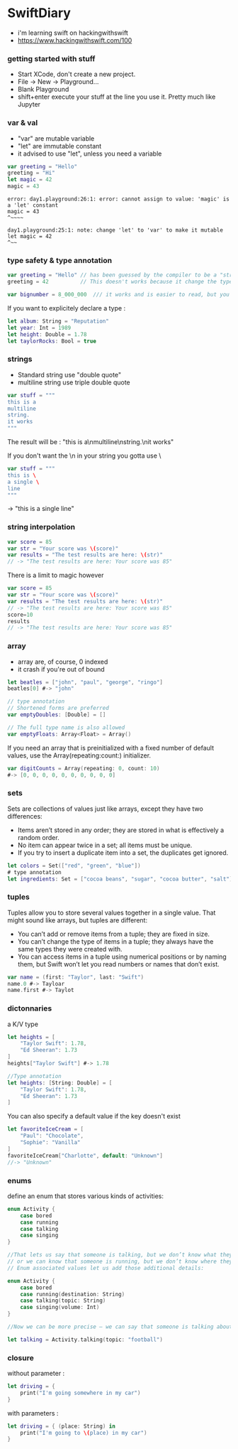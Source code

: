 # SwiftDiary
* i'm learning swift on hackingwithswift
* https://www.hackingwithswift.com/100


### getting started with stuff

* Start XCode, don't create a new project.
* File -> New -> Playground...
* Blank Playground
* shift+enter execute your stuff at the line you use it. Pretty much like Jupyter

### var & val

* "var" are mutable variable
* "let" are immutable constant
* it advised to use "let", unless you need a variable

```swift
var greeting = "Hello"
greeting = "Hi"
let magic = 42
magic = 43
```

```
error: day1.playground:26:1: error: cannot assign to value: 'magic' is a 'let' constant
magic = 43
^~~~~

day1.playground:25:1: note: change 'let' to 'var' to make it mutable
let magic = 42
^~~
```


### type safety & type annotation

```swift
var greeting = "Hello" // has been guessed by the compiler to be a "string", which is correct (aka : type inference"
greeting = 42          // This doesn't works because it change the type of "greeting" from string to int

var bignumber = 8_000_000  /// it works and is easier to read, but you can simply do 8000000 too
```

If you want to explicitely declare a type : 
```swift
let album: String = "Reputation"
let year: Int = 1989
let height: Double = 1.78
let taylorRocks: Bool = true
```


### strings

* Standard string use "double quote"
* multiline string use triple double quote

```swift
var stuff = """
this is a
multiline
string.
it works
"""
```
The result will be : "this is a\nmultiline\nstring.\nit works"

If you don't want the \n in your string you gotta use \\
```swift
var stuff = """
this is \
a single \
line
"""
```

-> "this is a single line"

### string interpolation

```swift
var score = 85
var str = "Your score was \(score)"
var results = "The test results are here: \(str)"
// -> "The test results are here: Your score was 85"
```

There is a limit to magic however
```swift
var score = 85
var str = "Your score was \(score)"
var results = "The test results are here: \(str)"
// -> "The test results are here: Your score was 85"
score=10
results
// -> "The test results are here: Your score was 85"
```

### array

* array are, of course, 0 indexed
* it crash if you're out of bound


```swift
let beatles = ["john", "paul", "george", "ringo"]
beatles[0] #-> "john"

// type annotation 
// Shortened forms are preferred
var emptyDoubles: [Double] = []

// The full type name is also allowed
var emptyFloats: Array<Float> = Array()
```

If you need an array that is preinitialized with a fixed number of default values, use the Array(repeating:count:) initializer.
```swift
var digitCounts = Array(repeating: 0, count: 10)
#-> [0, 0, 0, 0, 0, 0, 0, 0, 0, 0]
```

### sets

Sets are collections of values just like arrays, except they have two differences:
* Items aren’t stored in any order; they are stored in what is effectively a random order.
* No item can appear twice in a set; all items must be unique.
* If you try to insert a duplicate item into a set, the duplicates get ignored. 

```swift
let colors = Set(["red", "green", "blue"])
# type annotation
let ingredients: Set = ["cocoa beans", "sugar", "cocoa butter", "salt"]
```


### tuples

Tuples allow you to store several values together in a single value. That might sound like arrays, but tuples are different:
* You can’t add or remove items from a tuple; they are fixed in size.
* You can’t change the type of items in a tuple; they always have the same types they were created with.
* You can access items in a tuple using numerical positions or by naming them, but Swift won’t let you read numbers or names that don’t exist.

```swift
var name = (first: "Taylor", last: "Swift")
name.0 #-> Tayloar
name.first #-> Taylot
```


### dictonnaries

a K/V type

```swift
let heights = [
    "Taylor Swift": 1.78,
    "Ed Sheeran": 1.73
]
heights["Taylor Swift"] #-> 1.78

//Type annotation
let heights: [String: Double] = [
    "Taylor Swift": 1.78,
    "Ed Sheeran": 1.73
]
```

You can also specify a default value if the key doesn't exist
```swift
let favoriteIceCream = [
    "Paul": "Chocolate",
    "Sophie": "Vanilla"
]
favoriteIceCream["Charlotte", default: "Unknown"]
//-> "Unknown"
```

### enums

define an enum that stores various kinds of activities:

```swift
enum Activity {
    case bored
    case running
    case talking
    case singing
}

//That lets us say that someone is talking, but we don’t know what they are talking about, 
// or we can know that someone is running, but we don’t know where they are running to.
// Enum associated values let us add those additional details:

enum Activity {
    case bored
    case running(destination: String)
    case talking(topic: String)
    case singing(volume: Int)
}

//Now we can be more precise – we can say that someone is talking about football:

let talking = Activity.talking(topic: "football")
```

### closure

without parameter : 

```swift
let driving = {
    print("I'm going somewhere in my car")
}
```

with parameters : 
```swift
let driving = { (place: String) in
    print("I'm going to \(place) in my car")
}
```



